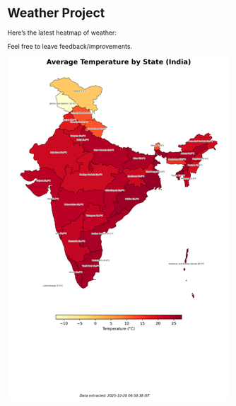 # Weather Project

Here’s the latest heatmap of weather:

Feel free to leave feedback/improvements.

![India Heatmap](docs/assets/india_heatmap.png?v=F58E68)
